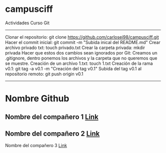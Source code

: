 # campusciff
Actividades Curso Git
***
Clonar el repositorio: git clone https://github.com/carlosei98/campusciff.git
Hacer el commit inicial: git commit -m "Subida inical del README.md"
Crear archivo privado txt: touch privado.txt
Crear la carpeta privada: mkdir privada
Hacer que estos dos cambios sean ignorados por Git: Creamos un .gitignore, dentro ponemos los archivos y la carpeta que no queremos que se muestre.
Creación de un archivo 1.txt: touch 1.txt
Creación de la rama v0.1: git tag -a v0.1 -m "Creación del tag v0.1"
Subida del tag v0.1 al repositorio remoto: git push origin v0.1
***
  Nombre                  Github
  ======================================================
  Nombre del compañero 1  [Link](https://www.google.com)
  ------------------------------------------------------
  Nombre del compañero 2  [Link](https://www.google.com)
  ------------------------------------------------------
  Nombre del compañero 3  [Link](https://www.google.com)
